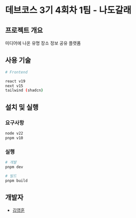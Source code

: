 # 데브코스 3기 4회차 1팀 - 나도갈래

## 프로젝트 개요

미디어에 나온 유명 장소 정보 공유 플랫폼

## 사용 기술

```sh
# Frontend

react v19
next v15
tailwind (shadcn)
```

## 설치 및 실행

### 요구사항

```sh
node v22
pnpm v10
```

### 실행

```sh
# 개발
pnpm dev

# 빌드
pnpm build
```

## 개발자

- [김영훈](https://github.com/joseph0926)
